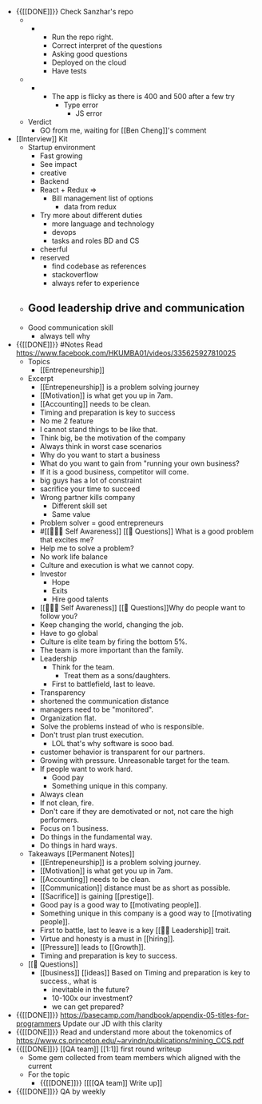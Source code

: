 - {{[[DONE]]}} Check Sanzhar's repo
    - + 
        - Run the repo right.
        - Correct interpret of the questions
        - Asking good questions
        - Deployed on the cloud
        - Have tests
    - -
        - The app is flicky as there is 400 and 500 after a few try
            - Type error
                - JS error
    - Verdict
        - GO from me, waiting for [[Ben Cheng]]'s comment
- [[Interview]] Kit
    - Startup environment
        - Fast growing
        - See impact
        - creative
        - Backend
        - React + Redux => 
            - Bill management list of options
                - data from redux
        - Try more about different duties
            - more language and technology
            - devops
            - tasks and roles BD and CS
        - cheerful
        - reserved
            - find codebase as references
            - stackoverflow
            - always refer to experience
    - Good leadership drive and communication
        - 
    - Good communication skill
        - always tell why
- {{[[DONE]]}} #Notes Read https://www.facebook.com/HKUMBA01/videos/335625927810025 
    - Topics
        - [[Entrepeneurship]]
    - Excerpt
        - [[Entrepeneurship]] is a problem solving journey
        - [[Motivation]] is what get you up in 7am.
        - [[Accounting]] needs to be clean.
        - Timing and preparation is key to success
        - No me 2 feature
        - I cannot stand things to be like that.
        - Think big, be the motivation of the company
        - Always think in worst case scenarios
        - Why do you want to start a business
        - What do you want to gain from "running your own business?
        - If it is a good business, competitor will come.
        - big guys has a lot of constraint
        - sacrifice your time to succeed
        - Wrong partner kills company
            - Different skill set
            - Same value
        - Problem solver = good entrepreneurs
        - #[[🧘🏻‍♂️ Self Awareness]] [[🤔 Questions]] What is a good problem that excites me?
        - Help me to solve a problem?
        - No work life balance
        - Culture and execution is what we cannot copy.
        - Investor
            - Hope
            - Exits
            - Hire good talents
        - [[🧘🏻‍♂️ Self Awareness]] [[🤔 Questions]]Why do people want to follow you?
        - Keep changing the world, changing the job.
        - Have to go global
        - Culture is elite team by firing the bottom 5%.
        - The team is more important than the family.
        - Leadership 
            - Think for the team.
                - Treat them as a sons/daughters.
            - First to battlefield, last to leave.
        - Transparency
        - shortened the communication distance
        - managers need to be "monitored".
        - Organization flat.
        - Solve the problems instead of who is responsible.
        - Don't trust plan trust execution.
            - LOL that's why software is sooo bad.
        - customer behavior is transparent for our partners.
        - Growing with pressure. Unreasonable target for the team.
        - If people want to work hard.
            - Good pay
            - Something unique in this company.
        - Always clean
        - If not clean, fire.
        - Don't care if they are demotivated or not, not care the high performers.
        - Focus on 1 business.
        - Do things in the fundamental way.
        - Do things in hard ways.
    - Takeaways [[Permanent Notes]]
        - [[Entrepeneurship]] is a problem solving journey.
        - [[Motivation]] is what get you up in 7am.
        - [[Accounting]] needs to be clean.
        - [[Communication]] distance must be as short as possible.
        - [[Sacrifice]] is gaining [[prestige]].
        - Good pay is a good way to [[motivating people]].
        - Something unique in this company is a good way to [[motivating people]].
        - First to battle, last to leave is a key [[☝🏻 Leadership]] trait.
        - Virtue and honesty is a must in [[hiring]].
        - [[Pressure]] leads to [[Growth]].
        - Timing and preparation is key to success.
    - [[🤔 Questions]]
        - [[business]] [[ideas]] Based on Timing and preparation is key to success., what is 
            - inevitable in the future?
            - 10-100x our investment?
            - we can get prepared?
- {{[[DONE]]}} https://basecamp.com/handbook/appendix-05-titles-for-programmers Update our JD with this clarity
- {{[[DONE]]}} Read and understand more about the tokenomics of https://www.cs.princeton.edu/~arvindn/publications/mining_CCS.pdf 
- {{[[DONE]]}}  [[QA team]] [[1:1]] first round writeup
    - Some gem collected from team members which aligned with the current 
    - For the topic
        - {{[[DONE]]}} [[[[QA team]] Write up]]
- {{[[DONE]]}} QA by weekly
